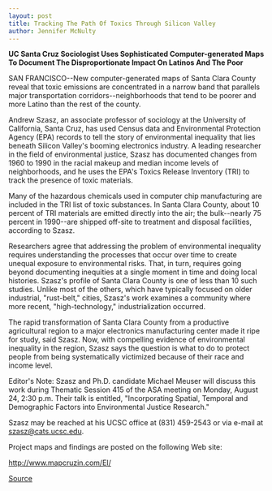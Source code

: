 ```yaml
---
layout: post
title: Tracking The Path Of Toxics Through Silicon Valley
author: Jennifer McNulty
---
```


**UC Santa Cruz Sociologist Uses Sophisticated Computer-generated Maps To Document The Disproportionate Impact On Latinos And The Poor**

SAN FRANCISCO--New computer-generated maps of Santa Clara County reveal that toxic emissions are concentrated in a narrow band that parallels major transportation corridors--neighborhoods that tend to be poorer and more Latino than the rest of the county.

Andrew Szasz, an associate professor of sociology at the University of California, Santa Cruz, has used Census data and Environmental Protection Agency (EPA) records to tell the story of environmental inequality that lies beneath Silicon Valley's booming electronics industry. A leading researcher in the field of environmental justice, Szasz has documented changes from 1960 to 1990 in the racial makeup and median income levels of neighborhoods, and he uses the EPA's Toxics Release Inventory (TRI) to track the presence of toxic materials.

Many of the hazardous chemicals used in computer chip manufacturing are included in the TRI list of toxic substances. In Santa Clara County, about 10 percent of TRI materials are emitted directly into the air; the bulk--nearly 75 percent in 1990--are shipped off-site to treatment and disposal facilities, according to Szasz.

Researchers agree that addressing the problem of environmental inequality requires understanding the processes that occur over time to create unequal exposure to environmental risks. That, in turn, requires going beyond documenting inequities at a single moment in time and doing local histories. Szasz's profile of Santa Clara County is one of less than 10 such studies. Unlike most of the others, which have typically focused on older industrial, "rust-belt," cities, Szasz's work examines a community where more recent, "high-technology," industrialization occurred.

The rapid transformation of Santa Clara County from a productive agricultural region to a major electronics manufacturing center made it ripe for study, said Szasz. Now, with compelling evidence of environmental inequality in the region, Szasz says the question is what to do to protect people from being systematically victimized because of their race and income level.

Editor's Note: Szasz and Ph.D. candidate Michael Meuser will discuss this work during Thematic Session 415 of the ASA meeting on Monday, August 24, 2:30 p.m. Their talk is entitled, "Incorporating Spatial, Temporal and Demographic Factors into Environmental Justice Research."

Szasz may be reached at his UCSC office at (831) 459-2543 or via e-mail at szasz@cats.ucsc.edu.

Project maps and findings are posted on the following Web site:

<http://www.mapcruzin.com/EI/>

[Source](http://www1.ucsc.edu/news_events/press_releases/archive/98-99/08-98/082398-Tracking_the_path_o.html "Permalink to 082398-Tracking_the_path_o")